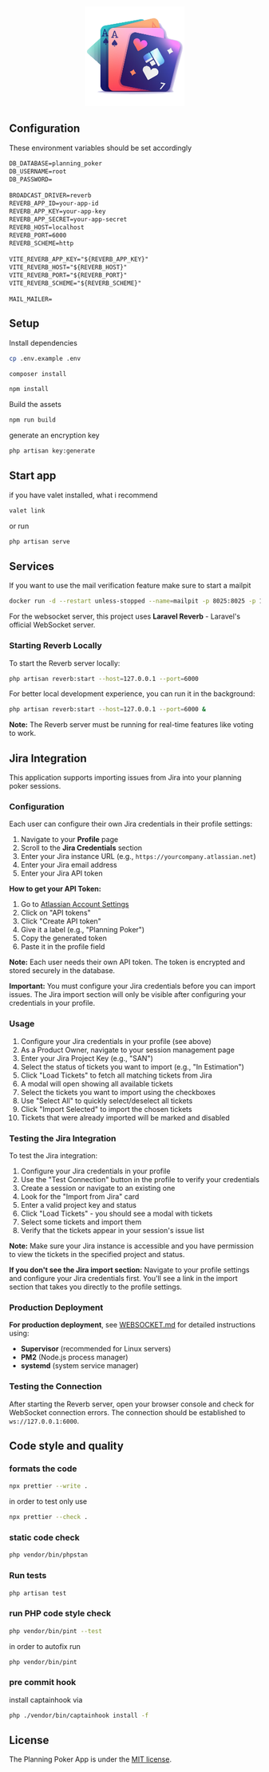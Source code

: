 <p align="center"><img src="https://raw.githubusercontent.com/Andreas-Halemba/livewire-planning-poker/main/resources/images/logo-cards.png" height="200" alt="Planning Poker Logo"></p>

## Configuration

These environment variables should be set accordingly

```env
DB_DATABASE=planning_poker
DB_USERNAME=root
DB_PASSWORD=

BROADCAST_DRIVER=reverb
REVERB_APP_ID=your-app-id
REVERB_APP_KEY=your-app-key
REVERB_APP_SECRET=your-app-secret
REVERB_HOST=localhost
REVERB_PORT=6000
REVERB_SCHEME=http

VITE_REVERB_APP_KEY="${REVERB_APP_KEY}"
VITE_REVERB_HOST="${REVERB_HOST}"
VITE_REVERB_PORT="${REVERB_PORT}"
VITE_REVERB_SCHEME="${REVERB_SCHEME}"

MAIL_MAILER=
```

## Setup

Install dependencies

```bash
cp .env.example .env
```

```bash
composer install
```

```bash
npm install
```

Build the assets

```bash
npm run build
```

generate an encryption key

```bash
php artisan key:generate
```

## Start app

if you have valet installed, what i recommend

```bash
valet link
```

or run

```bash
php artisan serve
```

## Services

If you want to use the mail verification feature make sure to start a mailpit

```bash
docker run -d --restart unless-stopped --name=mailpit -p 8025:8025 -p 1025:1025 axllent/mailpit
```

For the websocket server, this project uses **Laravel Reverb** - Laravel's official WebSocket server.

### Starting Reverb Locally

To start the Reverb server locally:

```bash
php artisan reverb:start --host=127.0.0.1 --port=6000
```

For better local development experience, you can run it in the background:

```bash
php artisan reverb:start --host=127.0.0.1 --port=6000 &
```

**Note:** The Reverb server must be running for real-time features like voting to work.

## Jira Integration

This application supports importing issues from Jira into your planning poker sessions.

### Configuration

Each user can configure their own Jira credentials in their profile settings:

1. Navigate to your **Profile** page
2. Scroll to the **Jira Credentials** section
3. Enter your Jira instance URL (e.g., `https://yourcompany.atlassian.net`)
4. Enter your Jira email address
5. Enter your Jira API token

**How to get your API Token:**

1. Go to [Atlassian Account Settings](https://id.atlassian.com/manage-profile/security/api-tokens)
2. Click on "API tokens"
3. Click "Create API token"
4. Give it a label (e.g., "Planning Poker")
5. Copy the generated token
6. Paste it in the profile field

**Note:** Each user needs their own API token. The token is encrypted and stored securely in the database.

**Important:** You must configure your Jira credentials before you can import issues. The Jira import section will only be visible after configuring your credentials in your profile.

### Usage

1. Configure your Jira credentials in your profile (see above)
2. As a Product Owner, navigate to your session management page
3. Enter your Jira Project Key (e.g., "SAN")
4. Select the status of tickets you want to import (e.g., "In Estimation")
5. Click "Load Tickets" to fetch all matching tickets from Jira
6. A modal will open showing all available tickets
7. Select the tickets you want to import using the checkboxes
8. Use "Select All" to quickly select/deselect all tickets
9. Click "Import Selected" to import the chosen tickets
10. Tickets that were already imported will be marked and disabled

### Testing the Jira Integration

To test the Jira integration:

1. Configure your Jira credentials in your profile
2. Use the "Test Connection" button in the profile to verify your credentials
3. Create a session or navigate to an existing one
4. Look for the "Import from Jira" card
5. Enter a valid project key and status
6. Click "Load Tickets" - you should see a modal with tickets
7. Select some tickets and import them
8. Verify that the tickets appear in your session's issue list

**Note:** Make sure your Jira instance is accessible and you have permission to view the tickets in the specified project and status.

**If you don't see the Jira import section:** Navigate to your profile settings and configure your Jira credentials first. You'll see a link in the import section that takes you directly to the profile settings.

### Production Deployment

**For production deployment**, see [WEBSOCKET.md](WEBSOCKET.md) for detailed instructions using:

- **Supervisor** (recommended for Linux servers)
- **PM2** (Node.js process manager)
- **systemd** (system service manager)

### Testing the Connection

After starting the Reverb server, open your browser console and check for WebSocket connection errors. The connection should be established to `ws://127.0.0.1:6000`.

## Code style and quality

### formats the code

```bash
npx prettier --write .
```

in order to test only use

```bash
npx prettier --check .
```

### static code check

```bash
php vendor/bin/phpstan
```

### Run tests

```bash
php artisan test
```

### run PHP code style check

```bash
php vendor/bin/pint --test
```

in order to autofix run

```bash
php vendor/bin/pint
```

### pre commit hook

install captainhook via

```bash
php ./vendor/bin/captainhook install -f
```

## License

The Planning Poker App is under the [MIT license](https://opensource.org/licenses/MIT).
